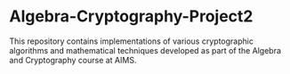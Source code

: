 # Algebra-Cryptography-Project2
This repository contains implementations of various cryptographic algorithms and mathematical techniques developed as part of the Algebra and Cryptography course at AIMS.

